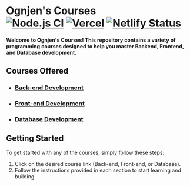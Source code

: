 # Ognjen's Courses <br /> [![Node.js CI](https://github.com/crni99/OgnjensCourses/actions/workflows/node.js.yml/badge.svg)](https://github.com/crni99/OgnjensCourses/actions/workflows/node.js.yml) [![Vercel](https://img.shields.io/badge/Vercel-Deploy-success?logo=vercel&logoColor=white)](https://ognjens-courses.vercel.app/) [![Netlify Status](https://api.netlify.com/api/v1/badges/8a260e13-1391-41a7-b0f0-17fdfad59a40/deploy-status)](https://ognjens-courses.netlify.app/)

#### Welcome to Ognjen's Courses! This repository contains a variety of programming courses designed to help you master Backend, Frontend, and Database development.

## Courses Offered

- ### [Back-end Development](https://ognjens-courses.vercel.app/backend-courses) 
- ### [Front-end Development](https://ognjens-courses.vercel.app/frontend-courses)
- ### [Database Development](https://ognjens-courses.vercel.app/database-courses)
  
## Getting Started

To get started with any of the courses, simply follow these steps:

1. Click on the desired course link (Back-end, Front-end, or Database).
2. Follow the instructions provided in each section to start learning and building.
